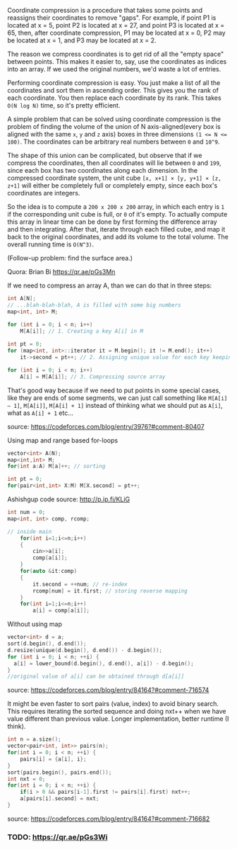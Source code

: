 Coordinate compression is a procedure that takes some points and reassigns their coordinates to remove "gaps". 
For example, if point P1 is located at x = 5, point P2 is located at x = 27, and point P3 is located at x = 65, 
then, after coordinate compression, P1 may be located at x = 0, P2 may be located at x = 1, and P3 may be located at x = 2. 

The reason we compress coordinates is to get rid of all the "empty space" between points. 
This makes it easier to, say, use the coordinates as indices into an array. If we used the original numbers, we'd waste a lot of entries.

Performing coordinate compression is easy. You just make a list of all the coordinates and sort them in ascending order. 
This gives you the rank of each coordinate. You then replace each coordinate by its rank. This takes `O(N log N)` time, so it's pretty efficient.

A simple problem that can be solved using coordinate compression is the problem of finding the volume of the union of N axis-aligned(every box is aligned 
with the same `x`, `y` and `z` axis) boxes in three dimensions `(1 <= N <= 100)`. The coordinates can be arbitrary real numbers between `0` and `10^9`.

The shape of this union can be complicated, but observe that if we compress the coordinates, then all coordinates will lie between `0` and `199`, 
since each box has two coordinates along each dimension. In the compressed coordinate system, the unit cube `[x, x+1] × [y, y+1] × [z, z+1]` will either 
be completely full or completely empty, since each box's coordinates are integers. 

So the idea is to compute a `200 x 200 x 200` array, in which each entry is `1` if the corresponding unit cube is full, or `0` of it's empty. 
To actually compute this array in linear time can be done by first forming the difference array and then integrating. After that, 
iterate through each filled cube, and map it back to the original coordinates, and add its volume to the total volume. The overall running time is `O(N^3)`.

(Follow-up problem: find the surface area.)

Quora: Brian Bi https://qr.ae/pGs3Mn


If we need to compress an array A, than we can do that in three steps:

```cpp
int A[N];
// ...blah-blah-blah, A is filled with some big numbers
map<int, int> M;

for (int i = 0; i < n; i++) 
    M[A[i]]; // 1. Creating a key A[i] in M
 
int pt = 0;
for (map<int, int>::iterator it = M.begin(); it != M.end(); it++) 
    it->second = pt++; // 2. Assigning unique value for each key keeping order in set of values

for (int i = 0; i < n; i++)
    A[i] = M[A[i]]; // 3. Compressing source array
```

That's good way because if we need to put points in some special cases, like they are ends of some segments, 
we can just call something like `M[A[i] — 1]`, `M[A[i]]`, `M[A[i] + 1]` instead of thinking what we should put as `A[i]`, what as `A[i] + 1` etc...

source: https://codeforces.com/blog/entry/3976?#comment-80407

Using map and range based for-loops

```cpp
vector<int> A(N);
map<int,int> M;
for(int a:A) M[a]++; // sorting

int pt = 0;
for(pair<int,int> X:M) M[X.second] = pt++;
```

Ashishgup code source: http://p.ip.fi/KLiG

```cpp
int num = 0;
map<int, int> comp, rcomp;

// inside main
    for(int i=1;i<=n;i++)
    {
        cin>>a[i];
        comp[a[i]];
    }
    for(auto &it:comp)
    {
        it.second = ++num; // re-index
        rcomp[num] = it.first; // storing reverse mapping
    }
    for(int i=1;i<=n;i++)
        a[i] = comp[a[i]];
```

Without using map
```cpp
vector<int> d = a;
sort(d.begin(), d.end());
d.resize(unique(d.begin(), d.end()) - d.begin());
for (int i = 0; i < n; ++i) {
  a[i] = lower_bound(d.begin(), d.end(), a[i]) - d.begin();
}
//original value of a[i] can be obtained through d[a[i]]
```

source: https://codeforces.com/blog/entry/84164?#comment-716574

It might be even faster to sort pairs (value, index) to avoid binary search. This requires iterating the sorted sequence and doing nxt++ when we have value different than previous value. Longer implementation, better runtime (I think).

```cpp
int n = a.size();
vector<pair<int, int>> pairs(n);
for(int i = 0; i < n; ++i) {
	pairs[i] = {a[i], i};
}
sort(pairs.begin(), pairs.end());
int nxt = 0;
for(int i = 0; i < n; ++i) {
	if(i > 0 && pairs[i-1].first != pairs[i].first) nxt++;
	a[pairs[i].second] = nxt;
}
```

source: https://codeforces.com/blog/entry/84164?#comment-716682

### TODO: https://qr.ae/pGs3Wi
